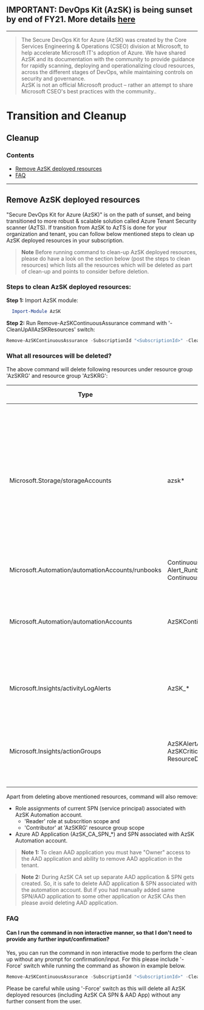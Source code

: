 ## IMPORTANT: DevOps Kit (AzSK) is being sunset by end of FY21. More details [here](../ReleaseNotes/AzSKSunsetNotice.md)
----------------------------------------------

> The Secure DevOps Kit for Azure (AzSK) was created by the Core Services Engineering & Operations (CSEO) division at Microsoft, to help accelerate Microsoft IT's adoption of Azure. We have shared AzSK and its documentation with the community to provide guidance for rapidly scanning, deploying and operationalizing cloud resources, across the different stages of DevOps, while maintaining controls on security and governance.
<br>AzSK is not an official Microsoft product – rather an attempt to share Microsoft CSEO's best practices with the community..

# Transition and Cleanup

## Cleanup
 ### Contents
- [Remove AzSK deployed resources](Readme.md#remove-azsk-deployed-resources)
- [FAQ](Readme.md#faq)
-----------------------------------------------------------------
## Remove AzSK deployed resources
"Secure DevOps Kit for Azure (AzSK)" is on the path of sunset, and being transitioned to more robust & scalable solution called Azure Tenant Security scanner (AzTS). If transition from AzSK to AzTS is done for your organization and tenant, you can follow below mentioned steps to clean up AzSK deployed resources in your subscription.

>**Note** Before running command to clean-up AzSK deployed resources, please do have a look on the section below (post the steps to clean resources) which lists all the resources which will be deleted as part of clean-up and points to consider before deletion. 

### Steps to clean AzSK deployed resources:

**Step 1:** Import AzSK module:

``` PowerShell
  Import-Module AzSK 
```
**Step 2:** Run Remove-AzSKContinuousAssurance command with '-CleanUpAllAzSKResources' switch:

``` PowerShell
Remove-AzSKContinuousAssurance -SubscriptionId "<SubscriptionId>" -CleanUpAllAzSKResources
```
### What all resources will be deleted?

The above command will delete following resources under resource group 'AzSKRG' and resource group 'AzSKRG':

|Type|Name|Points to consider?|
|----|----|----|
|Microsoft.Storage/storageAccounts|azsk*|Avoid deleting, if: <br> a) You want to keep previous AzSK CA scan logs <br> b) You want to keep attestation of non-baseline controls <br> c) You are using AzSK Cred Hygiene feature|
|Microsoft.Automation/automationAccounts/runbooks|Continuous_Assurance_Runbook, Alert_Runbook, Continuous_Assurance_ScanOnTrigger_Runbook|NA|
|Microsoft.Automation/automationAccounts|AzSKContinuousAssurance|Avoid deleting, if You have deployed any custom runbook in AzSK Automation account. |
|Microsoft.Insights/activityLogAlerts|AzSK_*|Avoid deleting, if dependent on AzSK alerts for alerting & monitoring.|
|Microsoft.Insights/actionGroups|AzSKAlertActionGroup, AzSKCriticalAlertActionGroup, ResourceDeploymentActionGroup|Avoid deleting, if used same action groups for any non-AzSK deployed alerts.|

Apart from deleting above mentioned resources, command will also remove:
- Role assignments of current SPN (service principal) associated with AzSK Automation account.
  - 'Reader' role at subscrition scope and
  - 'Contributor' at 'AzSKRG' resource group scope
- Azure AD Application (AzSK_CA_SPN_*) and SPN associated with AzSK Automation account. 

>**Note 1:** To clean AAD application you must have "Owner" access to the AAD application and ability to remove AAD application in the tenant. 

>**Note 2:** During AzSK CA set up separate AAD application & SPN gets created. So, it is safe to delete AAD application & SPN associated with the automation account. But if you had manually added same SPN/AAD application to some other application or AzSK CAs then please avoid deleting AAD application.

### FAQ

#### Can I run the command in non interactive manner, so that I don't need to provide any further input/confirmation?
Yes, you can run the command in non interactive mode to perform the clean up without any prompt for confirmation/input. For this please include '-Force' switch while running the command as showon in example below.

``` PowerShell
Remove-AzSKContinuousAssurance -SubscriptionId "<SubscriptionId>" -CleanUpAllAzSKResources -Force
```
Please be careful while using '-Force' switch as this will delete all AzSK deployed resources (including AzSK CA SPN & AAD App) without any further consent from the user.


